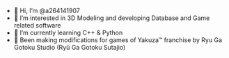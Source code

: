 - 👋 Hi, I’m @a264141907
- 👀 I’m interested in 3D Modeling and developing Database and Game related software
- 🌱 I’m currently learning C++ & Python
- 🐉 Been making modifications for games of Yakuza™ franchise by Ryu Ga Gotoku Studio (Ryū Ga Gotoku Sutajio)

<!---
a264141907/a264141907 is a ✨ special ✨ repository because its `README.md` (this file) appears on your GitHub profile.
You can click the Preview link to take a look at your changes.
--->
